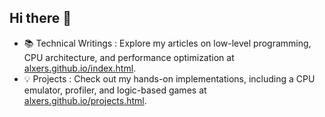 ## Hi there 👋

- 📚 Technical Writings : Explore my articles on low-level programming, CPU architecture, and performance optimization at [alxers.github.io/index.html](https://alxers.github.io/index.html).
- 💡 Projects : Check out my hands-on implementations, including a CPU emulator, profiler, and logic-based games at [alxers.github.io/projects.html](https://alxers.github.io/projects.html).

<!--
**alxers/alxers** is a ✨ _special_ ✨ repository because its `README.md` (this file) appears on your GitHub profile.

Here are some ideas to get you started:

- 🔭 I’m currently working on ...
- 🌱 I’m currently learning ...
- 👯 I’m looking to collaborate on ...
- 🤔 I’m looking for help with ...
- 💬 Ask me about ...
- 📫 How to reach me: ...
- 😄 Pronouns: ...
- ⚡ Fun fact: ...
-->
